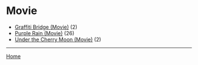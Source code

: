 # Movie

  * [Graffiti Bridge (Movie)](./movie/graffiti-bridge/) (2)
  * [Purple Rain (Movie)](./movie/purple-rain/) (26)
  * [Under the Cherry Moon (Movie)](./movie/under-the-cherry-moon/) (2)

----

[Home](../)
